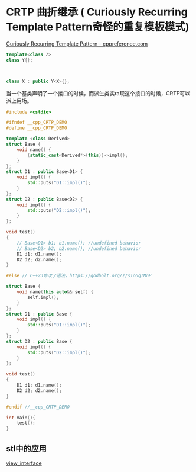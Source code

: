# CRTP 曲折继承 (  Curiously Recurring Template Pattern奇怪的重复模板模式)

[Curiously Recurring Template Pattern - cppreference.com](https://en.cppreference.com/w/cpp/language/crtp)

```cpp
template<class Z>
class Y{};



class X : public Y<X>{};
```

当一个基类声明了一个接口的时候，而派生类实ra现这个接口的时候，CRTP可以派上用场。

```cpp
#include <cstdio>

#ifndef __cpp_CRTP_DEMO
#define __cpp_CRTP_DEMO

template <class Derived>
struct Base { 
    void name() { 
        (static_cast<Derived*>(this))->impl();
    }
};
struct D1 : public Base<D1> { 
    void impl() { 
        std::puts("D1::impl()"); 
    } 
};
struct D2 : public Base<D2> { 
    void impl() { 
        std::puts("D2::impl()"); 
    } 
};

void test()
{
    // Base<D1> b1; b1.name(); //undefined behavior
    // Base<D2> b2; b2.name(); //undefined behavior
    D1 d1; d1.name();
    D2 d2; d2.name();
}

#else // C++23修改了语法，https://godbolt.org/z/s1o6qTMnP

struct Base { 
    void name(this auto&& self) { 
        self.impl(); 
    } 
};
struct D1 : public Base {
    void impl() { 
        std::puts("D1::impl()"); 
    } 
};
struct D2 : public Base { 
    void impl() { 
        std::puts("D2::impl()"); 
    } 
};

void test()
{
    D1 d1; d1.name();
    D2 d2; d2.name();
}

#endif //__cpp_CRTP_DEMO

int main(){
    test();
}
```

## stl中的应用

[view_interface](view_interface.md)
